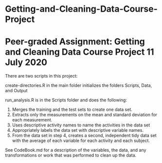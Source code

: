 # Getting-and-Cleaning-Data-Course-Project
Peer-graded Assignment: Getting and Cleaning Data Course Project
11 July 2020
================================================================================
There are two scripts in this project:

create-directories.R in the main folder
initializes the folders Scripts, Data, and Output

run_analysis.R is in the Scripts folder and does the following:
1. Merges the training and the test sets to create one data set.
2. Extracts only the measurements on the mean and standard deviation for each
measurement.
3. Uses descriptive activity names to name the activities in the data set
4. Appropriately labels the data set with descriptive variable names.
5. From the data set in step 4, creates a second, independent tidy data set with
the average of each variable for each activity and each subject.

See CodeBook.md for a description of the variables, the data, and any
transformations or work that was performed to clean up the data.